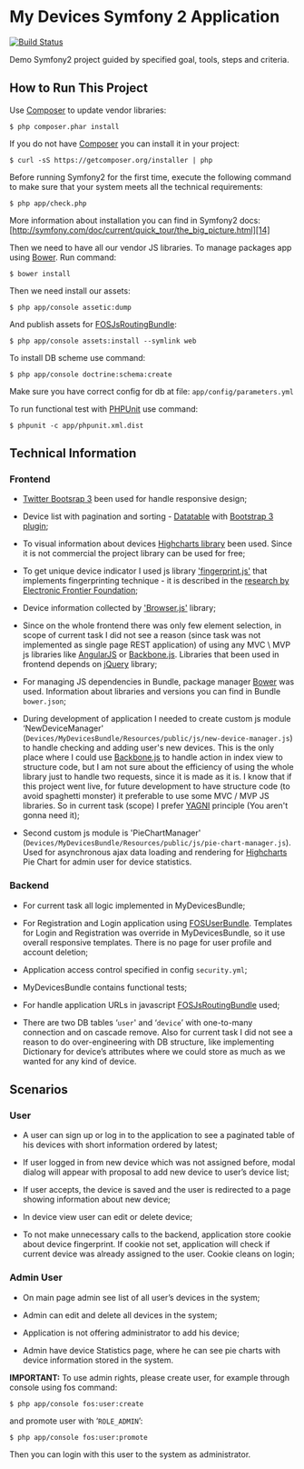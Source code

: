 My Devices Symfony 2 Application
================================

[![Build Status][18]][19]

Demo Symfony2 project guided by specified goal, tools, steps and criteria.

How to Run This Project
-----------------------

Use [Composer][13] to update vendor libraries:

    $ php composer.phar install

If you do not have [Composer][13] you can install it in your project:

    $ curl -sS https://getcomposer.org/installer | php

Before running Symfony2 for the first time, execute the following command to make sure that your system meets all the
technical requirements:

    $ php app/check.php

More information about installation you can find in Symfony2 docs: [http://symfony.com/doc/current/quick_tour/the_big_picture.html][14]

Then we need to have all our vendor JS libraries. To manage packages app using [Bower][11]. Run command:

    $ bower install

Then we need install our assets:

    $ php app/console assetic:dump

And publish assets for [FOSJsRoutingBundle][15]:

    $ php app/console assets:install --symlink web

To install DB scheme use command:

    $ php app/console doctrine:schema:create

Make sure you have correct config for db at file: `app/config/parameters.yml`

To run functional test with [PHPUnit][17] use command:

    $ phpunit -c app/phpunit.xml.dist

Technical Information
---------------------

### Frontend

  * [Twitter Bootsrap 3][1] been used for handle responsive design;

  * Device list with pagination and sorting - [Datatable][2] with [Bootstrap 3 plugin][3];

  * To visual information about devices [Highcharts library][4] been used. Since it is not commercial the project
    library can be used for free;

  * To get unique device indicator I used js library ['fingerprint.js'][5] that implements fingerprinting technique - it
    is described in the [research by Electronic Frontier Foundation][6];

  * Device information collected by ['Browser.js'][7] library;

  * Since on the whole frontend there was only few element selection, in scope of current task I did not see a reason
    (since task was not implemented as single page REST application) of using any MVC \ MVP js libraries like [AngularJS][8]
    or [Backbone.js][9]. Libraries that been used in frontend depends on [jQuery][10] library;

  * For managing JS dependencies in Bundle, package manager [Bower][11] was used. Information about libraries and
    versions you can find in Bundle `bower.json`;

  * During development of application I needed to create custom js module ‘NewDeviceManager'
    (`Devices/MyDevicesBundle/Resources/public/js/new-device-manager.js`) to handle checking and adding user's new devices.
    This is the only place where I could use [Backbone.js][9] to handle action in index view to structure code, but I am not
    sure about the efficiency of using the whole library just to handle two requests, since it is made as it is. I know that if
    this project went live, for future development to have structure code (to avoid spaghetti monster) it preferable to
    use some MVC / MVP JS libraries. So in current task (scope) I prefer [YAGNI][12] principle (You aren't gonna need it);

  * Second custom js module is 'PieChartManager' (`Devices/MyDevicesBundle/Resources/public/js/pie-chart-manager.js`).
    Used for asynchronous ajax data loading and rendering for [Highcharts][4] Pie Chart for admin user for device statistics.

### Backend

  * For current task all logic implemented in MyDevicesBundle;

  * For Registration and Login application using [FOSUserBundle][16]. Templates for Login and Registration was override in
    MyDevicesBundle, so it use overall responsive templates. There is no page for user profile and account deletion;

  * Application access control specified in config `security.yml`;

  * MyDevicesBundle contains functional tests;

  * For handle application URLs in javascript [FOSJsRoutingBundle][15] used;

  * There are two DB tables ‘`user`' and ‘`device`’ with one-to-many connection and on cascade remove. Also for current
    task I did not see a reason to do over-engineering with DB structure, like implementing Dictionary for device’s attributes
    where we could store as much as we wanted for any kind of device.

Scenarios
---------

### User

  * A user can sign up or log in to the application to see a paginated table of his devices with short information ordered
    by latest;

  * If user logged in from new device which was not assigned before, modal dialog will appear with proposal to add new
    device to user’s device list;

  * If user accepts, the device is saved and the user is redirected to a page showing information about new device;

  * In device view user can edit or delete device;

  * To not make unnecessary calls to the backend, application store cookie about device fingerprint. If cookie not set,
    application will check if current device was already assigned to the user. Cookie cleans on login;

### Admin User

  * On main page admin see list of all user’s devices in the system;

  * Admin can edit and delete all devices in the system;

  * Application is not offering administrator to add his device;

  * Admin have device Statistics page, where he can see pie charts with device information stored in the system.

**IMPORTANT:** To use admin rights, please create user, for example through console using fos command:

    $ php app/console fos:user:create

and promote user with ‘`ROLE_ADMIN`’:

    $ php app/console fos:user:promote

Then you can login with this user to the system as administrator.

[1]: http://getbootstrap.com/
[2]: https://datatables.net/
[3]: https://github.com/Jowin/Datatables-Bootstrap3
[4]: http://www.highcharts.com/
[5]: https://github.com/Valve/fingerprintjs
[6]: https://panopticlick.eff.org/browser-uniqueness.pdf
[7]: https://github.com/thorst/Browser
[8]: https://angularjs.org/
[9]: http://backbonejs.org/
[10]: http://jquery.com/
[11]: https://github.com/bower/bower
[12]: http://en.wikipedia.org/wiki/You_aren't_gonna_need_it
[13]: https://getcomposer.org/
[14]: http://symfony.com/doc/current/quick_tour/the_big_picture.html
[15]: https://github.com/FriendsOfSymfony/FOSJsRoutingBundle
[16]: https://github.com/FriendsOfSymfony/FOSUserBundle
[17]: http://phpunit.de/
[18]: https://travis-ci.org/fosco-maestro/MyDevices.svg
[19]: https://travis-ci.org/fosco-maestro/MyDevices
